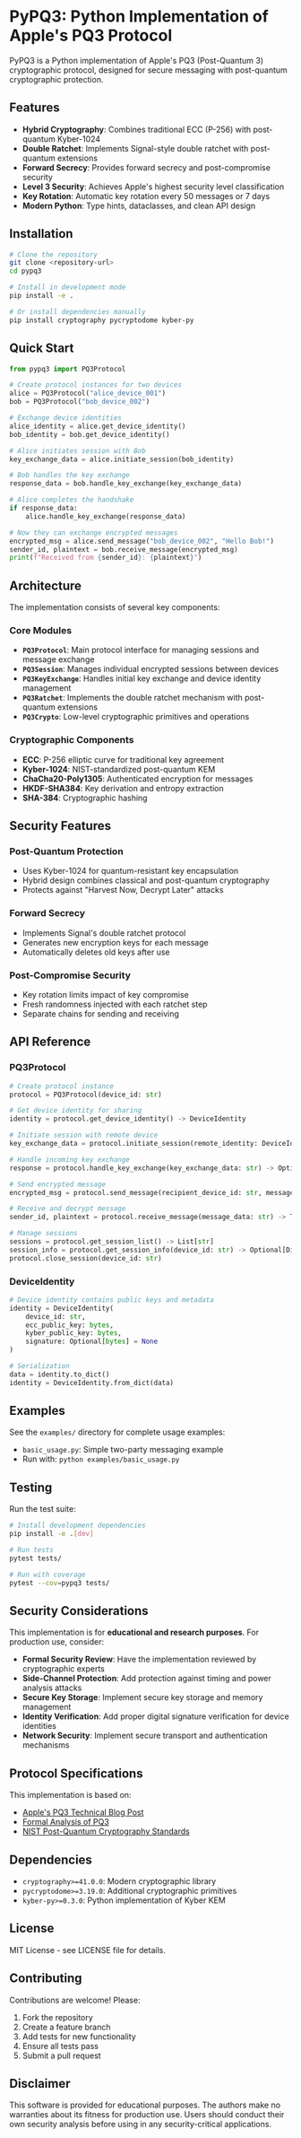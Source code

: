 # PyPQ3: Python Implementation of Apple's PQ3 Protocol

PyPQ3 is a Python implementation of Apple's PQ3 (Post-Quantum 3) cryptographic protocol, designed for secure messaging with post-quantum cryptographic protection.

## Features

- **Hybrid Cryptography**: Combines traditional ECC (P-256) with post-quantum Kyber-1024
- **Double Ratchet**: Implements Signal-style double ratchet with post-quantum extensions
- **Forward Secrecy**: Provides forward secrecy and post-compromise security
- **Level 3 Security**: Achieves Apple's highest security level classification
- **Key Rotation**: Automatic key rotation every 50 messages or 7 days
- **Modern Python**: Type hints, dataclasses, and clean API design

## Installation

```bash
# Clone the repository
git clone <repository-url>
cd pypq3

# Install in development mode
pip install -e .

# Or install dependencies manually
pip install cryptography pycryptodome kyber-py
```

## Quick Start

```python
from pypq3 import PQ3Protocol

# Create protocol instances for two devices
alice = PQ3Protocol("alice_device_001")
bob = PQ3Protocol("bob_device_002")

# Exchange device identities
alice_identity = alice.get_device_identity()
bob_identity = bob.get_device_identity()

# Alice initiates session with Bob
key_exchange_data = alice.initiate_session(bob_identity)

# Bob handles the key exchange
response_data = bob.handle_key_exchange(key_exchange_data)

# Alice completes the handshake
if response_data:
    alice.handle_key_exchange(response_data)

# Now they can exchange encrypted messages
encrypted_msg = alice.send_message("bob_device_002", "Hello Bob!")
sender_id, plaintext = bob.receive_message(encrypted_msg)
print(f"Received from {sender_id}: {plaintext}")
```

## Architecture

The implementation consists of several key components:

### Core Modules

- **`PQ3Protocol`**: Main protocol interface for managing sessions and message exchange
- **`PQ3Session`**: Manages individual encrypted sessions between devices
- **`PQ3KeyExchange`**: Handles initial key exchange and device identity management
- **`PQ3Ratchet`**: Implements the double ratchet mechanism with post-quantum extensions
- **`PQ3Crypto`**: Low-level cryptographic primitives and operations

### Cryptographic Components

- **ECC**: P-256 elliptic curve for traditional key agreement
- **Kyber-1024**: NIST-standardized post-quantum KEM
- **ChaCha20-Poly1305**: Authenticated encryption for messages
- **HKDF-SHA384**: Key derivation and entropy extraction
- **SHA-384**: Cryptographic hashing

## Security Features

### Post-Quantum Protection
- Uses Kyber-1024 for quantum-resistant key encapsulation
- Hybrid design combines classical and post-quantum cryptography
- Protects against "Harvest Now, Decrypt Later" attacks

### Forward Secrecy
- Implements Signal's double ratchet protocol
- Generates new encryption keys for each message
- Automatically deletes old keys after use

### Post-Compromise Security
- Key rotation limits impact of key compromise
- Fresh randomness injected with each ratchet step
- Separate chains for sending and receiving

## API Reference

### PQ3Protocol

```python
# Create protocol instance
protocol = PQ3Protocol(device_id: str)

# Get device identity for sharing
identity = protocol.get_device_identity() -> DeviceIdentity

# Initiate session with remote device
key_exchange_data = protocol.initiate_session(remote_identity: DeviceIdentity) -> str

# Handle incoming key exchange
response = protocol.handle_key_exchange(key_exchange_data: str) -> Optional[str]

# Send encrypted message
encrypted_msg = protocol.send_message(recipient_device_id: str, message: str) -> str

# Receive and decrypt message
sender_id, plaintext = protocol.receive_message(message_data: str) -> Tuple[str, str]

# Manage sessions
sessions = protocol.get_session_list() -> List[str]
session_info = protocol.get_session_info(device_id: str) -> Optional[Dict]
protocol.close_session(device_id: str)
```

### DeviceIdentity

```python
# Device identity contains public keys and metadata
identity = DeviceIdentity(
    device_id: str,
    ecc_public_key: bytes,
    kyber_public_key: bytes,
    signature: Optional[bytes] = None
)

# Serialization
data = identity.to_dict()
identity = DeviceIdentity.from_dict(data)
```

## Examples

See the `examples/` directory for complete usage examples:

- `basic_usage.py`: Simple two-party messaging example
- Run with: `python examples/basic_usage.py`

## Testing

Run the test suite:

```bash
# Install development dependencies
pip install -e .[dev]

# Run tests
pytest tests/

# Run with coverage
pytest --cov=pypq3 tests/
```

## Security Considerations

This implementation is for **educational and research purposes**. For production use, consider:

- **Formal Security Review**: Have the implementation reviewed by cryptographic experts
- **Side-Channel Protection**: Add protection against timing and power analysis attacks
- **Secure Key Storage**: Implement secure key storage and memory management
- **Identity Verification**: Add proper digital signature verification for device identities
- **Network Security**: Implement secure transport and authentication mechanisms

## Protocol Specifications

This implementation is based on:

- [Apple's PQ3 Technical Blog Post](https://security.apple.com/blog/imessage-pq3/)
- [Formal Analysis of PQ3](https://eprint.iacr.org/2024/1395)
- [NIST Post-Quantum Cryptography Standards](https://csrc.nist.gov/projects/post-quantum-cryptography)

## Dependencies

- `cryptography>=41.0.0`: Modern cryptographic library
- `pycryptodome>=3.19.0`: Additional cryptographic primitives
- `kyber-py>=0.3.0`: Python implementation of Kyber KEM

## License

MIT License - see LICENSE file for details.

## Contributing

Contributions are welcome! Please:

1. Fork the repository
2. Create a feature branch
3. Add tests for new functionality
4. Ensure all tests pass
5. Submit a pull request

## Disclaimer

This software is provided for educational purposes. The authors make no warranties about its fitness for production use. Users should conduct their own security analysis before using in any security-critical applications.